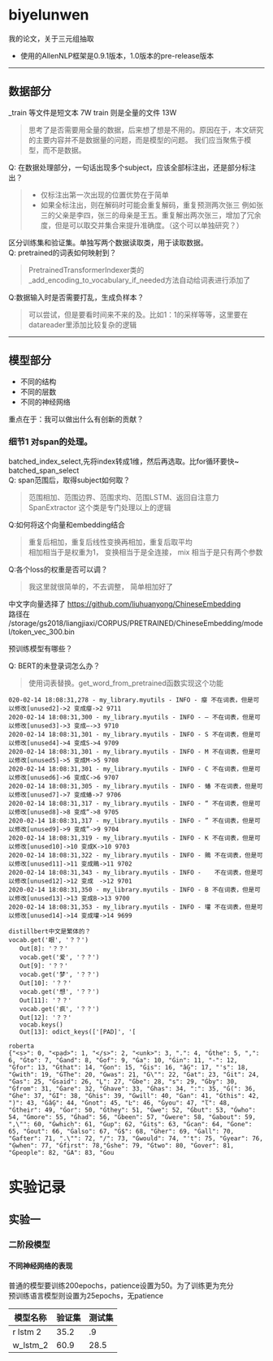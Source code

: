 # biyelunwen
我的论文，关于三元组抽取

+ 使用的AllenNLP框架是0.9.1版本，1.0版本的pre-release版本
---
## 数据部分  
_train 等文件是短文本 7W
train 则是全量的文件 13W 
> 思考了是否需要用全量的数据，后来想了想是不用的。原因在于，本文研究的主要内容并不是数据量的问题，而是模型的问题。
> 我们应当聚焦于模型，而不是数据。

Q: 在数据处理部分，一句话出现多个subject，应该全部标注出，还是部分标注出？
> + 仅标注出第一次出现的位置优势在于简单 
> + 如果全标注出，则在解码时可能会重复解码，重复预测两次张三
例如张三的父亲是李四，张三的母亲是王五。重复解出两次张三，增加了冗余度，但是可以取交并集合来提升准确度。（这个可以单独研究？）

区分训练集和验证集。单独写两个数据读取类，用于读取数据。  
Q: pretrained的词表如何映射到？  
> PretrainedTransformerIndexer类的  
>_add_encoding_to_vocabulary_if_needed方法自动给词表进行添加了

Q:数据输入时是否需要打乱，生成负样本？
> 可以尝试，但是要看时间来不来的及。比如1：1的采样等等，这里要在datareader里添加比较复杂的逻辑

---
## 模型部分

+ 不同的结构
+ 不同的层数
+ 不同的神经网络

重点在于：我可以做出什么有创新的贡献？

### 细节1 对span的处理。

batched_index_select,先将index转成1维，然后再选取。比for循环要快~
batched_span_select   
Q: span范围后，取得subject如何取？
> 范围相加、范围边界、范围求均、范围LSTM、返回自注意力
SpanExtractor 这个类是专门处理以上的逻辑


Q:如何将这个向量和embedding结合
> 重复后相加，重复后线性变换再相加，重复后取平均  
> 相加相当于是权重为1， 变换相当于是全连接， mix 相当于是只有两个参数

Q:各个loss的权重是否可以调？
> 我这里就很简单的，不去调整， 简单相加好了

中文字向量选择了 https://github.com/liuhuanyong/ChineseEmbedding  
路径在 /storage/gs2018/liangjiaxi/CORPUS/PRETRAINED/ChineseEmbedding/model/token_vec_300.bin

预训练模型有哪些？  

Q: BERT的未登录词怎么办？
> 使用词表替换。get_word_from_pretrained函数实现这个功能

```
020-02-14 18:08:31,278 - my_library.myutils - INFO - 瘿 不在词表，但是可以修改[unused2]->2 变成瘿->2 9711
2020-02-14 18:08:31,300 - my_library.myutils - INFO - — 不在词表，但是可以修改[unused3]->3 变成—->3 9710
2020-02-14 18:08:31,301 - my_library.myutils - INFO - S 不在词表，但是可以修改[unused4]->4 变成S->4 9709
2020-02-14 18:08:31,301 - my_library.myutils - INFO - M 不在词表，但是可以修改[unused5]->5 变成M->5 9708
2020-02-14 18:08:31,301 - my_library.myutils - INFO - C 不在词表，但是可以修改[unused6]->6 变成C->6 9707
2020-02-14 18:08:31,305 - my_library.myutils - INFO - 蝽 不在词表，但是可以修改[unused7]->7 变成蝽->7 9706
2020-02-14 18:08:31,317 - my_library.myutils - INFO - “ 不在词表，但是可以修改[unused8]->8 变成“->8 9705
2020-02-14 18:08:31,317 - my_library.myutils - INFO - ” 不在词表，但是可以修改[unused9]->9 变成”->9 9704
2020-02-14 18:08:31,319 - my_library.myutils - INFO - K 不在词表，但是可以修改[unused10]->10 变成K->10 9703
2020-02-14 18:08:31,322 - my_library.myutils - INFO - 鵙 不在词表，但是可以修改[unused11]->11 变成鵙->11 9702
2020-02-14 18:08:31,343 - my_library.myutils - INFO - 　 不在词表，但是可以修改[unused12]->12 变成　->12 9701
2020-02-14 18:08:31,350 - my_library.myutils - INFO - B 不在词表，但是可以修改[unused13]->13 变成B->13 9700
2020-02-14 18:08:31,353 - my_library.myutils - INFO - 瓘 不在词表，但是可以修改[unused14]->14 变成瓘->14 9699

distillbert中文是繁体的？
vocab.get('眼', '？？')
   Out[8]: '？？'
   vocab.get('爱', '？？')
   Out[9]: '？？'
   vocab.get('梦', '？？')
   Out[10]: '？？'
   vocab.get('想', '？？')
   Out[11]: '？？'
   vocab.get('疯', '？？')
   Out[12]: '？？'
   vocab.keys()
   Out[13]: odict_keys(['[PAD]', '[

roberta 
{"<s>": 0, "<pad>": 1, "</s>": 2, "<unk>": 3, ".": 4, "Ġthe": 5, ",": 6, "Ġto": 7, "Ġand": 8, "Ġof": 9, "Ġa": 10, "Ġin": 11, "-": 12, "Ġfor": 13, "Ġthat": 14, "Ġon": 15, "Ġis": 16, "âĢ": 17, "'s": 18, "Ġwith": 19, "ĠThe": 20, "Ġwas": 21, "Ġ\"": 22, "Ġat": 23, "Ġit": 24, "Ġas": 25, "Ġsaid": 26, "Ļ": 27, "Ġbe": 28, "s": 29, "Ġby": 30, "Ġfrom": 31, "Ġare": 32, "Ġhave": 33, "Ġhas": 34, ":": 35, "Ġ(": 36, "Ġhe": 37, "ĠI": 38, "Ġhis": 39, "Ġwill": 40, "Ġan": 41, "Ġthis": 42, ")": 43, "ĠâĢ": 44, "Ġnot": 45, "Ŀ": 46, "Ġyou": 47, "ľ": 48, "Ġtheir": 49, "Ġor": 50, "Ġthey": 51, "Ġwe": 52, "Ġbut": 53, "Ġwho": 54, "Ġmore": 55, "Ġhad": 56, "Ġbeen": 57, "Ġwere": 58, "Ġabout": 59, ",\"": 60, "Ġwhich": 61, "Ġup": 62, "Ġits": 63, "Ġcan": 64, "Ġone": 65, "Ġout": 66, "Ġalso": 67, "Ġ$": 68, "Ġher": 69, "Ġall": 70, "Ġafter": 71, ".\"": 72, "/": 73, "Ġwould": 74, "'t": 75, "Ġyear": 76, "Ġwhen": 77, "Ġfirst": 78,"Ġshe": 79, "Ġtwo": 80, "Ġover": 81, "Ġpeople": 82, "ĠA": 83, "Ġou
```


# 实验记录
## 实验一
### 二阶段模型
#### 不同神经网络的表现
普通的模型要训练200epochs，patience设置为50。为了训练更为充分  
预训练语言模型则设置为25epochs，无patience

| 模型名称| 验证集| 测试集 |
| ----| ----| ---- |
|r lstm 2| 35.2 | .9 
|w_lstm_2| 60.9| 28.5
